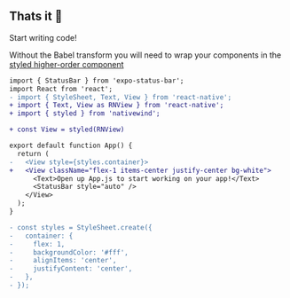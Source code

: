 ## Thats it 🎉

Start writing code!

Without the Babel transform you will need to wrap your components in the [styled higher-order component](./api/styled.md)

```diff
import { StatusBar } from 'expo-status-bar';
import React from 'react';
- import { StyleSheet, Text, View } from 'react-native';
+ import { Text, View as RNView } from 'react-native';
+ import { styled } from 'nativewind';

+ const View = styled(RNView)

export default function App() {
  return (
-   <View style={styles.container}>
+   <View className="flex-1 items-center justify-center bg-white">
      <Text>Open up App.js to start working on your app!</Text>
      <StatusBar style="auto" />
    </View>
  );
}

- const styles = StyleSheet.create({
-   container: {
-     flex: 1,
-     backgroundColor: '#fff',
-     alignItems: 'center',
-     justifyContent: 'center',
-   },
- });
```
